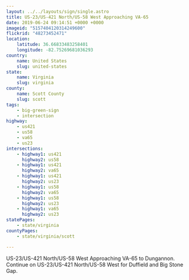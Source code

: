 ```yaml
---
layout: ../../layouts/sign/single.astro
title: US-23/US-421 North/US-58 West Approaching VA-65
date: 2019-06-24 09:14:51 +0000 +0000
imageid: "5157404120314249600"
flickrid: "48273452471"
location:
    latitude: 36.66833483258401
    longitude: -82.75269681036293
country:
    name: United States
    slug: united-states
state:
    name: Virginia
    slug: virginia
county:
    name: Scott County
    slug: scott
tags:
    - big-green-sign
    - intersection
highway:
    - us421
    - us58
    - va65
    - us23
intersections:
    - highway1: us421
      highway2: us58
    - highway1: us421
      highway2: va65
    - highway1: us421
      highway2: us23
    - highway1: us58
      highway2: va65
    - highway1: us58
      highway2: us23
    - highway1: va65
      highway2: us23
statePages:
    - state/virginia
countyPages:
    - state/virginia/scott

---
```

US-23/US-421 North/US-58 West Approaching VA-65 to Dungannon.  Continue on US-23/US-421 North/US-58 West for Duffield and Big Stone Gap.
